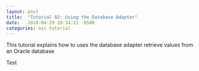 ```yaml
---
layout: post
title:  "Tutorial 02: Using the Database Adapter"
date:   2018-04-29 19:34:21 -0500
categories: oic tutorial 
---
```

This tutorial explains how to uses the database adapter retrieve values from an Oracle database 

Test